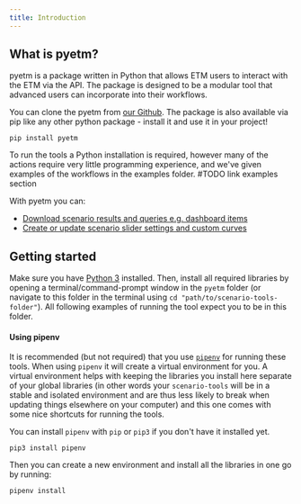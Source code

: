 ```yaml
---
title: Introduction
---
```

## What is pyetm?
pyetm is a package written in Python that allows ETM users to interact with the ETM via the API. The
package is designed to be a modular tool that advanced users can incorporate into their workflows.

You can clone the pyetm from [our Github](https://github.com/quintel/pyetm). The package is also
available via pip like any other python package - install it and use it in your project!
```
pip install pyetm
```

To run the tools a Python installation is required, however many of the actions require very little
programming experience, and we've given examples of the workflows in the examples folder. #TODO link examples section


With pyetm you can:
- [Download scenario results and queries e.g. dashboard items](reporting.md)
- [Create or update scenario slider settings and custom curves](creating-and-updating.md)


## Getting started
Make sure you have [Python 3](https://www.python.org/downloads/) installed. Then, install all required libraries by opening a terminal/command-prompt window in the `pyetm` folder (or navigate to this folder in the terminal using `cd "path/to/scenario-tools-folder"`). All following examples of running the tool expect you to be in this folder.

#### Using pipenv
It is recommended (but not required) that you use [`pipenv`](https://pipenv.pypa.io/en/latest/) for running these tools. When using `pipenv`
it will create a virtual environment for you. A virtual environment helps with keeping the libraries you install here separate of your global libraries (in
other words your `scenario-tools` will be in a stable and isolated environment and are thus less likely to break when updating things elsewhere on your computer)
and this one comes with some nice shortcuts for running the tools.

You can install `pipenv` with `pip` or `pip3` if you don't have it installed yet.
```
pip3 install pipenv
```

Then you can create a new environment and install all the libraries in one go by running:
```
pipenv install
```
